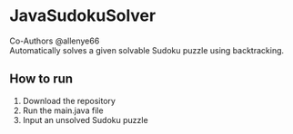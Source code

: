 # JavaSudokuSolver
Co-Authors @allenye66 <br>
Automatically solves a given solvable Sudoku puzzle using backtracking.
## How to run
1. Download the repository
2. Run the main.java file
3. Input an unsolved Sudoku puzzle
